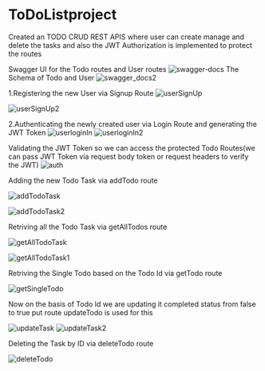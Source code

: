 # ToDoListproject
Created an TODO CRUD REST APIS where user can create manage and  delete the tasks and also the JWT Authorization is implemented to protect the routes

Swagger UI for the Todo routes and User routes
![swagger-docs](https://github.com/Hiten06/ToDoListproject/assets/58945128/22657232-074f-4616-805e-b695c695f03f)
The Schema of Todo and User 
![swagger_docs2](https://github.com/Hiten06/ToDoListproject/assets/58945128/d8385c07-afda-4ccc-b5ef-c306183a73d0)

1.Registering the new User via Signup Route
![userSignUp](https://github.com/Hiten06/ToDoListproject/assets/58945128/aff1afa9-7b7e-4d97-beaa-112e14bf2a54)

![userSignUp2](https://github.com/Hiten06/ToDoListproject/assets/58945128/fe1cabe0-2546-48fc-8d2e-1d06b199bf7b)

2.Authenticating the newly created user via Login Route and generating the JWT Token 
![userloginIn](https://github.com/Hiten06/ToDoListproject/assets/58945128/db14ef27-dac6-4825-ac76-e94dc39d3ac9)
![userloginIn2](https://github.com/Hiten06/ToDoListproject/assets/58945128/13f42b5b-8bfd-4431-ac88-101df715b703)


Validating the JWT Token so we can access the protected Todo Routes(we can pass JWT Token via request body token or request headers to verify the JWT)
![auth](https://github.com/Hiten06/ToDoListproject/assets/58945128/206d0f97-d5f0-4aab-aa4b-12380d6001aa)

Adding the new Todo Task via addTodo route 

![addTodoTask](https://github.com/Hiten06/ToDoListproject/assets/58945128/4eeca7ba-3ef8-43a0-96a4-abc221a27b24)

![addTodoTask2](https://github.com/Hiten06/ToDoListproject/assets/58945128/eb843728-b6fa-49c9-9ce5-eda60944f6de)

Retriving all the Todo Task via getAllTodos route

![getAllTodoTask](https://github.com/Hiten06/ToDoListproject/assets/58945128/da337827-44aa-408e-ae30-f77e9d353f4f)

![getAllTodoTask1](https://github.com/Hiten06/ToDoListproject/assets/58945128/5705e92f-e035-4cfa-b450-11b1ac10eabf)


Retriving the Single Todo based on the Todo Id via getTodo route

![getSingleTodo](https://github.com/Hiten06/ToDoListproject/assets/58945128/e43e8046-4cc8-45bb-9ffc-9645af922d3c)

Now on the basis of Todo Id we are updating it completed status from false to true put route updateTodo is used for this

![updateTask](https://github.com/Hiten06/ToDoListproject/assets/58945128/a0f65550-fa62-4f26-ad75-760bfc28916e)
![updateTask2](https://github.com/Hiten06/ToDoListproject/assets/58945128/d8f31211-a52c-41b3-80e8-17dafcdeba55)


Deleting the Task by ID via deleteTodo route

![deleteTodo](https://github.com/Hiten06/ToDoListproject/assets/58945128/5f23766e-1ddc-4a2c-8e87-c69656d25bd2)





